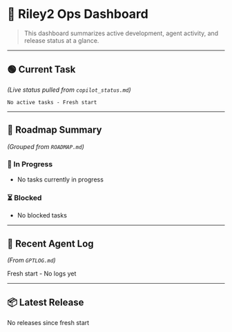 # 🧭 Riley2 Ops Dashboard

> This dashboard summarizes active development, agent activity, and release status at a glance.

---

## 🟢 Current Task

_(Live status pulled from `copilot_status.md`)_

```
No active tasks - Fresh start
```

---

## 📍 Roadmap Summary

_(Grouped from `ROADMAP.md`)_

### 🔄 In Progress
- No tasks currently in progress

### ⏳ Blocked
- No blocked tasks

---

## 📘 Recent Agent Log

_(From `GPTLOG.md`)_

Fresh start - No logs yet

---

## 📦 Latest Release

No releases since fresh start
